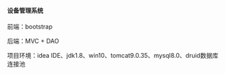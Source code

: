 #### 设备管理系统

前端：bootstrap

后端：MVC + DAO

项目环境：idea IDE、jdk1.8、win10、tomcat9.0.35、mysql8.0、druid数据库连接池